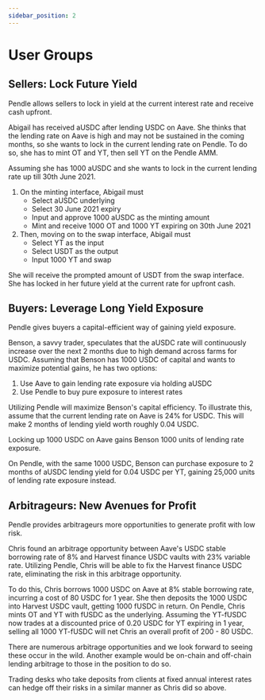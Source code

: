 ```yaml
---
sidebar_position: 2
---
```


# User Groups


## Sellers: Lock Future Yield

Pendle allows sellers to lock in yield at the current interest rate and receive cash upfront.

Abigail has received aUSDC after lending USDC on Aave. She thinks that the lending rate on Aave is high and may not be sustained in the coming months, so she wants to lock in the current lending rate on Pendle. To do so, she has to mint OT and YT, then sell YT on the Pendle AMM.

Assuming she has 1000 aUSDC and she wants to lock in the current lending rate up till 30th June 2021.
1. On the minting interface, Abigail must
      * Select aUSDC underlying
      * Select 30 June 2021 expiry
      * Input and approve 1000 aUSDC as the minting amount
      * Mint and receive 1000 OT and 1000 YT expiring on 30th June 2021
2. Then, moving on to the swap interface, Abigail must
      * Select YT as the input
      * Select USDT as the output
      * Input 1000 YT and swap

She will receive the prompted amount of USDT from the swap interface. She has locked in her future yield at the current rate for upfront cash.


## Buyers: Leverage Long Yield Exposure

Pendle gives buyers a capital-efficient way of gaining yield exposure.

Benson, a savvy trader, speculates that the aUSDC rate will continuously increase over the next 2 months due to high demand across farms for USDC. Assuming that Benson has 1000 USDC of capital and wants to maximize potential gains, he has two options: 

1. Use Aave to gain lending rate exposure via holding aUSDC
2. Use Pendle to buy pure exposure to interest rates

Utilizing Pendle will maximize Benson's capital efficiency. To illustrate this, assume that the current lending rate on Aave is 24% for USDC. This will make 2 months of lending yield worth roughly 0.04 USDC.

Locking up 1000 USDC on Aave gains Benson 1000 units of lending rate exposure.

On Pendle, with the same 1000 USDC, Benson can purchase exposure to 2 months of aUSDC lending yield for 0.04 USDC per YT, gaining 25,000 units of lending rate exposure instead.


## Arbitrageurs: New Avenues for Profit

Pendle provides arbitrageurs more opportunities to generate profit with low risk.

Chris found an arbitrage opportunity between Aave's USDC stable borrowing rate of 8% and Harvest finance USDC vaults with 23% variable rate. Utilizing Pendle, Chris will be able to fix the Harvest finance USDC rate, eliminating the risk in this arbitrage opportunity.

To do this, Chris borrows 1000 USDC on Aave at 8% stable borrowing rate, incurring a cost of 80 USDC for 1 year. She then deposits the 1000 USDC into Harvest USDC vault, getting 1000 fUSDC in return. On Pendle, Chris mints OT and YT with fUSDC as the underlying. Assuming the YT-fUSDC now trades at a discounted price of 0.20 USDC for YT expiring in 1 year, selling all 1000 YT-fUSDC will net Chris an overall profit of 200 - 80 USDC.

There are numerous arbitrage opportunities and we look forward to seeing these occur in the wild. Another example would be on-chain and off-chain lending arbitrage to those in the position to do so.

Trading desks who take deposits from clients at fixed annual interest rates can hedge off their risks in a similar manner as Chris did so above.
